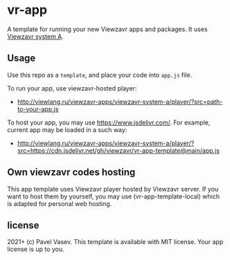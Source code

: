 # vr-app
A template for running your new Viewzavr apps and packages. It uses [Viewzavr system A](https://github.com/viewzavr/viewzavr-system-a).

## Usage

Use this repo as a `template`, and place your code into `app.js` file.

To run your app, use viewzavr-hosted player:
* http://viewlang.ru/viewzavr-apps/viewzavr-system-a/player/?src=path-to-your-app.js

To host your app, you may use https://www.jsdelivr.com/. For example, current app may be loaded in a such way:
* http://viewlang.ru/viewzavr-apps/viewzavr-system-a/player/?src=https://cdn.jsdelivr.net/gh/viewzavr/vr-app-template@main/app.js

## Own viewzavr codes hosting
This app template uses Viewzavr player hosted by Viewzavr server. If you want to host them by yourself, you may use (vr-app-template-local) which is adapted for personal web hosting.

## license

2021+ (c) Pavel Vasev. This template is available with MIT license. Your app license is up to you.
